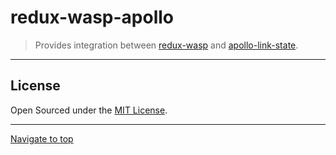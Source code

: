 # redux-wasp-apollo

> Provides integration between [redux-wasp](https://github.com/BlackWaspTech/redux-wasp) and [apollo-link-state](https://github.com/apollographql/apollo-link).

---

## License

Open Sourced under the [MIT License](LICENSE).

---

[Navigate to top](../../README.md)
